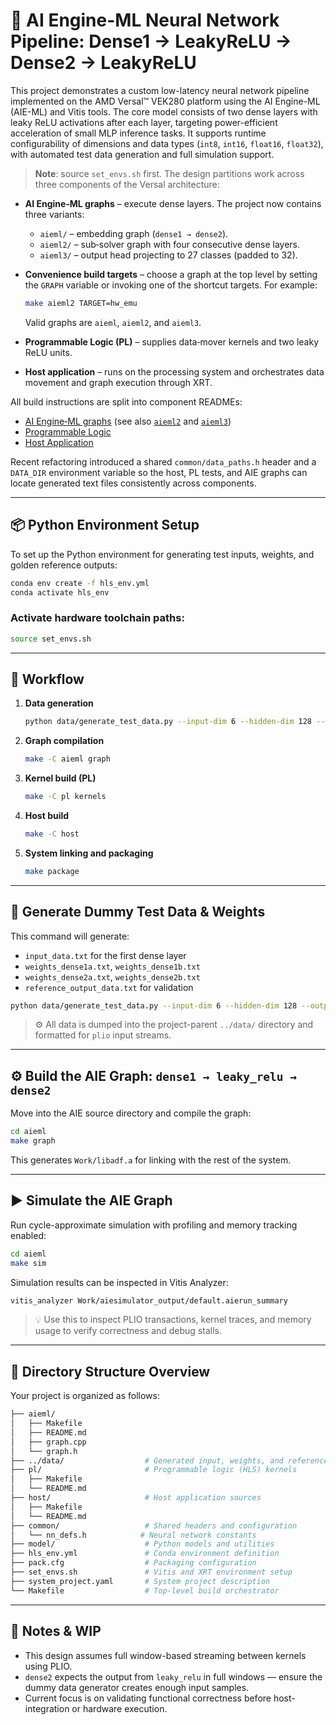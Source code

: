 # 🧠 AI Engine-ML Neural Network Pipeline: Dense1 → LeakyReLU → Dense2 → LeakyReLU

This project demonstrates a custom low-latency neural network pipeline implemented on the AMD Versal™ VEK280 platform using the AI Engine-ML (AIE-ML) and Vitis tools. The core model consists of two dense layers with leaky ReLU activations after each layer, targeting power-efficient acceleration of small MLP inference tasks. It supports runtime configurability of dimensions and data types (`int8`, `int16`, `float16`, `float32`), with automated test data generation and full simulation support.

> **Note**: source `set_envs.sh` first.
The design partitions work across three components of the Versal architecture:

- **AI Engine‑ML graphs** – execute dense layers. The project now contains three
  variants:
  - `aieml/` – embedding graph (`dense1 → dense2`).
  - `aieml2/` – sub‑solver graph with four consecutive dense layers.
  - `aieml3/` – output head projecting to 27 classes (padded to 32).
- **Convenience build targets** – choose a graph at the top level by setting the
  `GRAPH` variable or invoking one of the shortcut targets. For example:

  ```bash
  make aieml2 TARGET=hw_emu
  ```

  Valid graphs are `aieml`, `aieml2`, and `aieml3`.
- **Programmable Logic (PL)** – supplies data‑mover kernels and two leaky ReLU units.
- **Host application** – runs on the processing system and orchestrates data movement and graph execution through XRT.

All build instructions are split into component READMEs:

- [AI Engine‑ML graphs](aieml/README.md) (see also [`aieml2`](aieml2/README.md) and [`aieml3`](aieml3/README.md))
- [Programmable Logic](pl/README.md)
- [Host Application](host/README.md)

Recent refactoring introduced a shared `common/data_paths.h` header and a `DATA_DIR`
environment variable so the host, PL tests, and AIE graphs can locate generated text
files consistently across components.

---

## 📦 Python Environment Setup

To set up the Python environment for generating test inputs, weights, and golden reference outputs:

```bash
conda env create -f hls_env.yml
conda activate hls_env
```

### Activate hardware toolchain paths:

```bash
source set_envs.sh
```

---

## 🔁 Workflow

1. **Data generation**
   ```bash
   python data/generate_test_data.py --input-dim 6 --hidden-dim 128 --output-dim 128 --dtype float32 --seed 123
   ```
2. **Graph compilation**
   ```bash
   make -C aieml graph
   ```
3. **Kernel build (PL)**
   ```bash
   make -C pl kernels
   ```
4. **Host build**
   ```bash
   make -C host
   ```
5. **System linking and packaging**
   ```bash
   make package
   ```

---

## 🧪 Generate Dummy Test Data & Weights

This command will generate:

- `input_data.txt` for the first dense layer
- `weights_dense1a.txt`, `weights_dense1b.txt`
- `weights_dense2a.txt`, `weights_dense2b.txt`
- `reference_output_data.txt` for validation

```bash
python data/generate_test_data.py --input-dim 6 --hidden-dim 128 --output-dim 128 --dtype float32 --seed 123
```

> ⚙️ All data is dumped into the project-parent `../data/` directory and formatted for `plio` input streams.

---

## ⚙️ Build the AIE Graph: `dense1 → leaky_relu → dense2`

Move into the AIE source directory and compile the graph:

```bash
cd aieml
make graph
```

This generates `Work/libadf.a` for linking with the rest of the system.

---

## ▶️ Simulate the AIE Graph

Run cycle-approximate simulation with profiling and memory tracking enabled:

```bash
cd aieml
make sim
```

Simulation results can be inspected in Vitis Analyzer:

```bash
vitis_analyzer Work/aiesimulator_output/default.aierun_summary
```

> 💡 Use this to inspect PLIO transactions, kernel traces, and memory usage to verify correctness and debug stalls.

---

## 📁 Directory Structure Overview

Your project is organized as follows:

```bash
├── aieml/
│   ├── Makefile
│   ├── README.md
│   ├── graph.cpp
│   └── graph.h
├── ../data/                  # Generated input, weights, and reference output
├── pl/                       # Programmable logic (HLS) kernels
│   ├── Makefile
│   └── README.md
├── host/                     # Host application sources
│   ├── Makefile
│   └── README.md
├── common/                   # Shared headers and configuration
│   └── nn_defs.h            # Neural network constants
├── model/                    # Python models and utilities
├── hls_env.yml               # Conda environment definition
├── pack.cfg                  # Packaging configuration
├── set_envs.sh               # Vitis and XRT environment setup
├── system_project.yaml       # System project description
└── Makefile                  # Top-level build orchestrator
```

---

## 🚧 Notes & WIP

- This design assumes full window-based streaming between kernels using PLIO.
- `dense2` expects the output from `leaky_relu` in full windows — ensure the dummy data generator creates enough input samples.
- Current focus is on validating functional correctness before host-integration or hardware execution.
